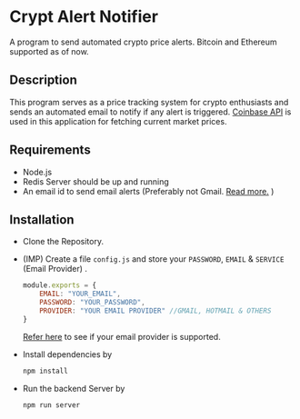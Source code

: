 # Crypt Alert Notifier
A program to send automated crypto price alerts. Bitcoin and Ethereum supported as of now.

## Description
This program serves as a price tracking system for crypto enthusiasts and sends an automated email to notify if any alert is triggered. [Coinbase API](https://developers.coinbase.com/api/v2) is used in this application for fetching current market prices.

## Requirements

* Node.js
* Redis Server should be up and running
* An email id to send email alerts (Preferably not Gmail. [Read more.](https://nodemailer.com/usage/using-gmail/) )  

## Installation

* Clone the Repository.
* (IMP) Create a file `config.js` and store your `PASSWORD`, `EMAIL` & `SERVICE` (Email Provider) .

    ```javascript
    module.exports = {
        EMAIL: "YOUR_EMAIL",
        PASSWORD: "YOUR_PASSWORD",
        PROVIDER: "YOUR EMAIL PROVIDER" //GMAIL, HOTMAIL & OTHERS
    }
    ```
    [Refer here](https://nodemailer.com/smtp/well-known/) to see if your email provider is supported. 
* Install dependencies by
    ```javascript
    npm install
    ```
* Run the backend Server by
    ```javascript
    npm run server
    ```
